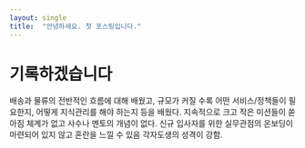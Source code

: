 ```yaml
---
layout: single
title:  "안녕하세요. 첫 포스팅입니다."
---
```


# 기록하겠습니다

배송과 물류의 전반적인 흐름에 대해 배웠고, 규모가 커질 수록 어떤 서비스/정책들이 필요한지, 어떻게 지식관리를 해야 하는지 등을 배웠다.
지속적으로 크고 작은 미션들이 쏟아짐
체계가 없고 사수나 멘토의 개념이 없다. 신규 입사자를 위한 실무관점의 온보딩이 마련되어 있지 않고 혼란을 느낄 수 있음
각자도생의 성격이 강함. 
